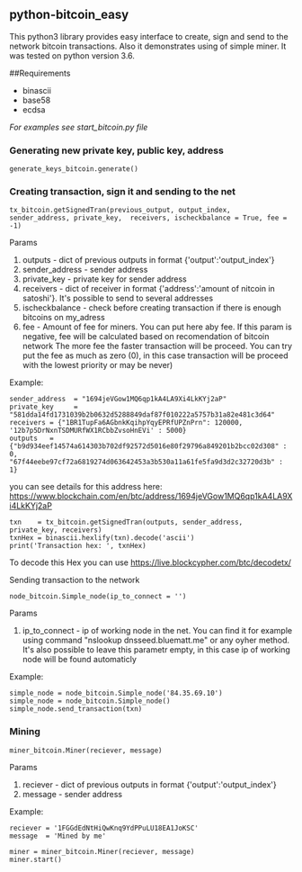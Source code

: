 ## python-bitcoin_easy

This python3 library provides easy interface to create, sign and send to the network bitcoin transactions. Also it demonstrates using of simple miner. It was tested on python version 3.6. 

##Requirements
* binascii
* base58
* ecdsa


*For examples see start_bitcoin.py  file*


### Generating new private key, public key, address

    generate_keys_bitcoin.generate()

### Creating transaction, sign it and sending to the net

    tx_bitcoin.getSignedTran(previous_output, output_index, sender_address, private_key,  receivers, ischeckbalance = True, fee = -1)
    
Params 
1. outputs         - dict of previous outputs in format {'output':'output_index'}
2. sender_address  - sender address 
3. private_key     - private key for sender address
4. receivers       - dict of receiver in format {'address':'amount of nitcoin in satoshi'}. It's possible to send to several addresses
5. ischeckbalance  - check before creating transaction if there is enough bitcoins on my_adress
6. fee             - Amount of fee for miners. You can put here aby fee. If this param is negative, fee will be calculated based on recomendation of bitcoin network
                         The more fee the faster transaction will be proceed. You can try put the fee as much as zero (0), in this case transaction will be proceed with the lowest priority or may be never)


Example:

    sender_address  = "1694jeVGow1MQ6qp1kA4LA9Xi4LkKYj2aP"
    private_key     = "581dda14fd1731039b2b0632d5288849daf87f010222a5757b31a82e481c3d64"
    receivers = {"1BR1TupFa6AGbnkKqihpYqyEPRfUPZnPrn": 120000, '12b7p5DrNxnTSDMURfWX1RCbbZvsoHnEVi' : 5000}
    outputs   = {"b9d934eef14574a614303b702df92572d5016e80f29796a849201b2bcc02d308" : 0,   "67f44eebe97cf72a6819274d063642453a3b530a11a61fe5fa9d3d2c32720d3b" : 1}

you can see details for this address here: https://www.blockchain.com/en/btc/address/1694jeVGow1MQ6qp1kA4LA9Xi4LkKYj2aP

    txn    = tx_bitcoin.getSignedTran(outputs, sender_address, private_key, receivers)
    txnHex = binascii.hexlify(txn).decode('ascii')
    print('Transaction hex: ', txnHex)


To decode this Hex you can use https://live.blockcypher.com/btc/decodetx/

Sending transaction to the network

    node_bitcoin.Simple_node(ip_to_connect = '')

Params
1. ip_to_connect - ip of working node in the net. You can find it for example using command "nslookup dnsseed.bluematt.me" or any oyher method. It's also possible to leave this parametr empty, in this case ip of working node  will be found automaticly

Example:

    simple_node = node_bitcoin.Simple_node('84.35.69.10')
    simple_node = node_bitcoin.Simple_node()
    simple_node.send_transaction(txn)



###  Mining

    miner_bitcoin.Miner(reciever, message)

Params 
1. reciever     - dict of previous outputs in format {'output':'output_index'}
2. message      - sender address 

 Example:

    reciever = '1FGGdEdNtHiQwKnq9YdPPuLU18EA1JoKSC'
    message  = 'Mined by me'
    
    miner = miner_bitcoin.Miner(reciever, message)
    miner.start()

